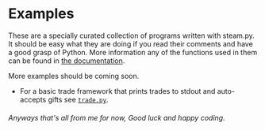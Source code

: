 # Examples

These are a specially curated collection of programs written with steam.py. It should be easy what they are doing 
if you read their comments and have a good grasp of Python. More information any of the functions used in them 
can be found in [the documentation](https://steampy.rtfd.io/en/latest).

More examples should be coming soon.

<!-- - For a basic bot using ext.commands, see [basic.py](basic_bot.py). (spooky, this one isn't done yet) -->
- For a basic trade framework that prints trades to stdout and auto-accepts gifts see [`trade.py`](trade.py). 

###### Anyways that's all from me for now, Good luck and happy coding.
